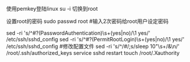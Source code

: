 使用pemkey登陆linux su -i 切换到root 

设置root的密码
sudo passwd root #输入2次密码给root用户设定密码

sed -ri 's/^#?(PasswordAuthentication)\s+(yes|no)/\1 yes/' /etc/ssh/sshd_config
sed -ri 's/^#?(PermitRootLogin)\s+(yes|no)/\1 yes/' /etc/ssh/sshd_config #修改配置文件
sed -ri 's/^/#/;s/sleep 10"\s+/&\n/' /root/.ssh/authorized_keys
service sshd restart
touch /root/.Xauthority